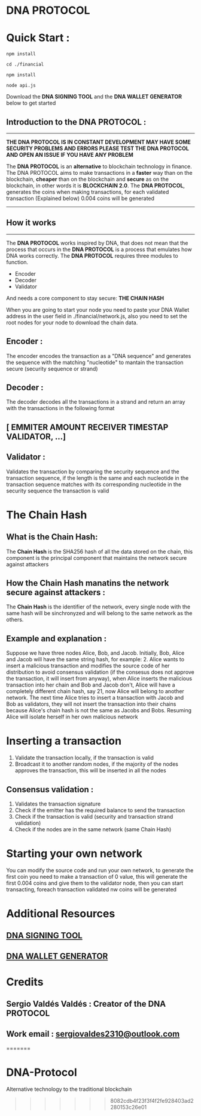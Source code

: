 
# DNA PROTOCOL

# Quick Start :

`npm install `

`cd ./financial `

`npm install `

`node api.js `

Download the **DNA SIGNING TOOL** and the **DNA WALLET GENERATOR** below to get started

## Introduction to the DNA PROTOCOL :

---

**THE DNA PROTOCOL IS IN CONSTANT DEVELOPMENT MAY HAVE SOME SECURITY PROBLEMS AND ERRORS PLEASE TEST THE DNA PROTOCOL AND OPEN AN ISSUE IF YOU HAVE ANY PROBLEM**

The **DNA PROTOCOL** is an **alternative** to blockchain technology in finance. The DNA PROTOCOL aims to make transactions in a **faster** way than on the blockchain, **cheaper** than on the blockchain and **secure** as on the blockchain, in other words it is **BLOCKCHAIN ​​2.0**. The **DNA PROTOCOL**, generates the coins when making transactions, for each validated transaction (Explained below) 0.004 coins will be generated

---

## How it works

---

The **DNA PROTOCOL** works inspired by DNA, that does not mean that the process that occurs in the **DNA PROTOCOL** is a process that emulates how DNA works correctly. The **DNA PROTOCOL** requires three modules to function.

- Encoder
- Decoder
- Validator

And needs a core component to stay secure: **THE CHAIN HASH**

When you are going to start your node you need to paste your DNA Wallet address in the user field in ./financial/network.js, also you need to set the root nodes for your node to download the chain data.

## Encoder :

The encoder encodes the transaction as a "DNA sequence" and generates the sequence with the matching "nucleotide" to mantain the transaction secure (security sequence or strand)

## Decoder :

The decoder decodes all the transactions in a strand and return an array with the transactions in the following format

## **[ EMMITER AMOUNT RECEIVER TIMESTAP VALIDATOR, ...]**

## Validator :

Validates the transaction by comparing the security sequence and the transaction sequence, if the length is the same and each nucleotide in the transaction sequence matches with its corresponding nucleotide in the security sequence the transaction is valid

# The **Chain Hash**

## What is the Chain Hash:

The **Chain Hash** is the SHA256 hash of all the data stored on the chain, this component is the principal component that maintains the network secure against attackers

## How the Chain Hash manatins the network secure against attackers :

The **Chain Hash** is the identifier of the network, every single node with the same hash will be sinchronyzed and will belong to the same network as the others.

## Example and explanation :

Suppose we have three nodes Alice, Bob, and Jacob. Initially, Bob, Alice and Jacob will have the same string hash, for example: 2. Alice wants to insert a malicious transaction and modifies the source code of her distribution to avoid consensus validation (if the consesus does not approve the transaction, it will insert from anyway), when Alice inserts the malicious transaction into her chain and Bob and Jacob don't, Alice will have a completely different chain hash, say 21, now Alice will belong to another network. The next time Alice tries to insert a transaction with Jacob and Bob as validators, they will not insert the transaction into their chains because Alice's chain hash is not the same as Jacobs and Bobs. Resuming Alice will isolate herself in her own malicious network

# Inserting a transaction

1. Validate the transaction locally, if the transaction is valid
2. Broadcast it to another random nodes, if the majority of the nodes approves the transaction, this will be inserted in all the nodes

## Consensus validation :

1. Validates the transaction signature
2. Check if the emitter has the required balance to send the transaction
3. Check if the transaction is valid (security and transaction strand validation)
4. Check if the nodes are in the same network (same Chain Hash)

# Starting your own network

You can modify the source code and run your own network, to generate the first coin you need to make a transaction of 0 value, this will generate the first 0.004 coins and give them to the validator node, then you can start transacting, foreach transaction validated nw coins will be generated

# Additional Resources

## [DNA SIGNING TOOL](https://www.example.com)

## [DNA WALLET GENERATOR](https://www.example.com)

# Credits

## Sergio Valdés Valdés : Creator of the DNA PROTOCOL

## Work email : sergiovaldes2310@outlook.com
=======
# DNA-Protocol
Alternative technology to the traditional blockchain
>>>>>>> 8082cdb4f23f3f4f2fe928403ad2280153c26e01

